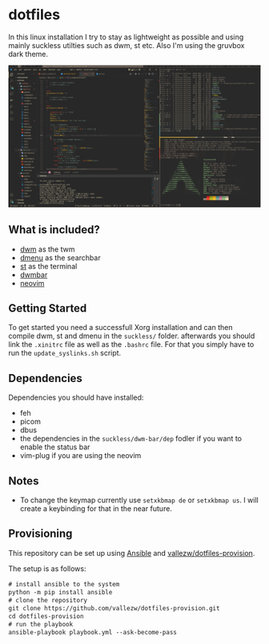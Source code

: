# dotfiles
In this linux installation I try to stay as lightweight as possible and using mainly suckless utilties such as dwm, st etc. Also I'm using the gruvbox dark theme.
 
![Screenshot - Showcase 1](docs/images/showcase-1.png)


## What is included?
- [dwm](https://dwm.suckless.org/) as the twm
- [dmenu](https://tools.suckless.org/dmenu/) as the searchbar
- [st](https://st.suckless.org/) as the terminal
- [dwmbar](https://github.com/thytom/dwmbar)
- [neovim](https://github.com/neovim/neovim)

## Getting Started
To get started you need a successfull Xorg installation and can then compile dwm, st and dmenu in the `suckless/` folder. afterwards you should link the `.xinitrc` file as well as the `.bashrc` file. For that you simply have to run the `update_syslinks.sh` script. 

## Dependencies
Dependencies you should have installed:
- feh
- picom
- dbus
- the dependencies in the `suckless/dwm-bar/dep` fodler if you want to enable the status bar
- vim-plug if you are using the neovim

## Notes
- To change the keymap currently use `setxkbmap de` or `setxkbmap us`. I will create a keybinding for that in the near future.


## Provisioning
This repository can be set up using [Ansible](https://github.com/ansible/ansible) and [vallezw/dotfiles-provision](https://github.com/vallezw/dotfiles-provision).

The setup is as follows:
```
# install ansible to the system
python -m pip install ansible
# clone the repository
git clone https://github.com/vallezw/dotfiles-provision.git
cd dotfiles-provision
# run the playbook
ansible-playbook playbook.yml --ask-become-pass
```
